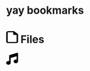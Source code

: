 # yay bookmarks
# <img src="fileicon.svg" width=32 height=32 /> Files

<img src="musicicon.svg" width=32 height=32 />
